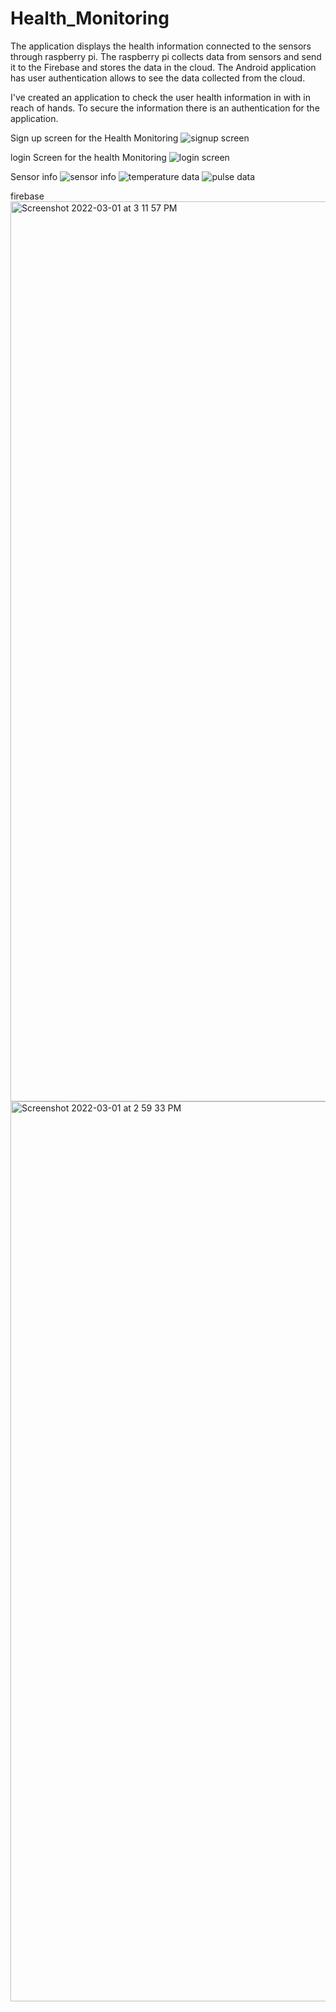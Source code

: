 # Health_Monitoring
The application displays the health information connected to the sensors through raspberry pi. The raspberry pi collects data from sensors and send it to the Firebase and stores the data in the cloud. The Android application has user authentication allows to see the data collected from the cloud. 


I've created an application to check the user health information in with in reach of hands. To secure the information there is an authentication for the application.

Sign up screen for the Health Monitoring
![signup screen](https://user-images.githubusercontent.com/97908707/156141119-2b8e63d6-9055-43d9-a658-83d2d5edd77f.jpeg)

login Screen for the health Monitoring
![login screen](https://user-images.githubusercontent.com/97908707/156141136-5463d9d2-9345-4a50-ae8a-d16a88453d75.jpeg)

Sensor info
![sensor info](https://user-images.githubusercontent.com/97908707/156141147-1c70a128-bd71-47db-9fc3-0120a5b489f0.jpeg)
![temperature data](https://user-images.githubusercontent.com/97908707/156141167-c6712b8b-ff4f-445b-a23e-1a4e87c8688a.jpeg)
![pulse data](https://user-images.githubusercontent.com/97908707/156141177-da4562bc-3c0b-4b6c-a291-bb72039cd266.jpeg)




firebase
<img width="1440" alt="Screenshot 2022-03-01 at 3 11 57 PM" src="https://user-images.githubusercontent.com/97908707/156144776-3cb17dad-1ccf-4fda-83b4-fb49f918981b.png">
<img width="1440" alt="Screenshot 2022-03-01 at 2 59 33 PM" src="https://user-images.githubusercontent.com/97908707/156144912-015b0c73-6518-4810-861e-85dbe86dd26f.png">
